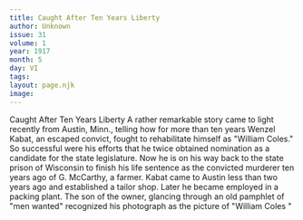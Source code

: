 ```yaml
---
title: Caught After Ten Years Liberty
author: Unknown
issue: 31
volume: 1
year: 1917
month: 5
day: VI
tags:
layout: page.njk
image:
---
```

Caught After Ten Years Liberty   A rather remarkable story came to light recently from Austin, Minn., telling how for more than ten years Wenzel Kabat, an escaped convict, fought to rehabilitate himself as "William Coles." So successful were his efforts that he twice obtained nomination as a candidate for the state legislature. Now he is on his way back to the state prison of Wisconsin to finish his life sentence as the convicted murderer ten years ago of G. McCarthy, a farmer.   Kabat came to Austin less than two years ago and established a tailor shop. Later he became employed in a packing plant. The son of the owner, glancing through an old pamphlet of "men wanted" recognized his photograph as the picture of "William Coles "   




